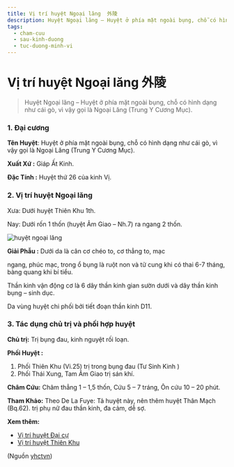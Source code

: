 ```yaml
---
title: Vị trí huyệt Ngoại lăng  外陵
description: Huyệt Ngoại lăng – Huyệt ở phía mặt ngoài bụng, chỗ có hình dạng như cái gò, vì vậy gọi là Ngoại Lăng (Trung Y Cương Mục).
tags:
  - cham-cuu
  - sau-kinh-duong
  - tuc-duong-minh-vi
---
```


# Vị trí huyệt Ngoại lăng  外陵 

> Huyệt Ngoại lăng – Huyệt ở phía mặt ngoài bụng, chỗ có hình dạng như cái gò, vì vậy gọi là Ngoại Lăng (Trung Y Cương Mục).

### 1. Đại cương

**Tên Huyệt**: Huyệt ở phía mặt ngoài bụng, chỗ có hình dạng như cái gò, vì vậy gọi là Ngoại Lăng (Trung Y Cương Mục).

**Xuất Xứ :** Giáp Ất Kinh.

**Đặc Tính :** Huyệt thứ 26 của kinh Vị.

### 2. Vị trí huyệt Ngoại lăng

Xưa: Dưới huyệt Thiên Khu 1th.

Nay: Dưới rốn 1 thốn (huyệt Âm Giao – Nh.7) ra ngang 2 thốn.

![huyệt ngoại lăng](/imgs/yhctvn/huyet-ngoai-lang-300x169.jpg)

**Giải Phẫu :** Dưới da là cân cơ chéo to, cơ thẳng to, mạc

ngang, phúc mạc, trong ổ bụng là ruột non và tử cung khi có thai 6-7 tháng, bàng quang khi bí tiểu.

Thần kinh vận động cơ là 6 dây thần kinh gian sườn dưới và dây thần kinh bụng – sinh dục.

Da vùng huyệt chi phối bởi tiết đoạn thần kinh D11.

### 3. Tác dụng chủ trị và phối hợp huyệt

**Chủ trị:** Trị bụng đau, kinh nguyệt rối loạn.

**Phối Huyệt :**

1. Phối Thiên Khu (Vi.25) trị trong bụng đau (Tư Sinh Kinh )
2. Phối Thái Xung, Tam Âm Giao trị sán khí.

**Châm Cứu:** Châm thẳng 1 – 1,5 thốn, Cứu 5 – 7 tráng, Ôn cứu 10 – 20 phút.

**Tham Khảo:** Theo De La Fuye: Tả huyệt này, nên thêm huyệt Thân Mạch (Bq.62). trị phụ nữ đau thần kinh, đa cảm, dễ sợ.

**Xem thêm:**

* [Vị trí huyệt Đại cự](/yhctvn/vi-tri-huyet-dai-cu/)
* [Vị trí huyệt Thiên Khu](/yhctvn/vi-tri-huyet-thien-khu/)

(Nguồn <a href="https://yhctvn.com/vi-tri-huyet-ngoai-lang/" target="_blank">yhctvn</a>)
